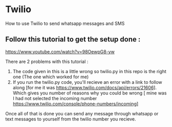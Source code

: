 # Twilio
How to use Twilio to send whatsapp messages and SMS

## Follow this tutorial to get the setup done : 
https://www.youtube.com/watch?v=98OewpG8-yw

There are 2 problems with this tutorial : 
1. The code given in this is a little wrong so twilio.py in this repo is the right one (The one which worked for me)
2. If you run the twilio.py code, you'll recieve an error with a link to follow along [for me it was https://www.twilio.com/docs/api/errors/21606]. Which gives you number of reasons why you could be wrong [ mine was I had not selected the incoming number https://www.twilio.com/console/phone-numbers/incoming]


Once all of that is done you can send any message through whatsapp or text messages to yourself from the twilio number you recieve.
